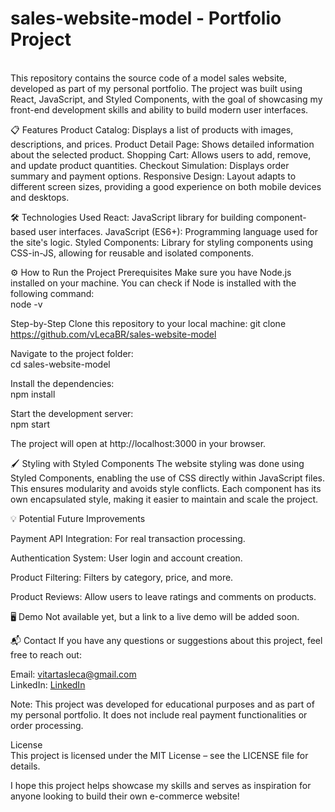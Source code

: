 <h1>sales-website-model - Portfolio Project</h1><br>
This repository contains the source code of a model sales website, developed as part of my personal portfolio. The project was built using React, JavaScript, and Styled Components, with the goal of showcasing my front-end development skills and ability to build modern user interfaces.

📋 Features
Product Catalog: Displays a list of products with images, descriptions, and prices.
Product Detail Page: Shows detailed information about the selected product.
Shopping Cart: Allows users to add, remove, and update product quantities.
Checkout Simulation: Displays order summary and payment options.
Responsive Design: Layout adapts to different screen sizes, providing a good experience on both mobile devices and desktops. <br>

🛠️ Technologies Used
React: JavaScript library for building component-based user interfaces.
JavaScript (ES6+): Programming language used for the site's logic.
Styled Components: Library for styling components using CSS-in-JS, allowing for reusable and isolated components. <br>

⚙️ How to Run the Project
Prerequisites
Make sure you have Node.js installed on your machine. You can check if Node is installed with the following command:<br>
node -v

Step-by-Step
Clone this repository to your local machine:
git clone https://github.com/vLecaBR/sales-website-model

Navigate to the project folder:<br>
cd sales-website-model

Install the dependencies:<br>
npm install

Start the development server:<br>
npm start

The project will open at http://localhost:3000 in your browser.

🖌️ Styling with Styled Components
The website styling was done using Styled Components, enabling the use of CSS directly within JavaScript files. This ensures modularity and avoids style conflicts. Each component has its own encapsulated style, making it easier to maintain and scale the project.

💡 Potential Future Improvements

Payment API Integration: For real transaction processing.

Authentication System: User login and account creation.

Product Filtering: Filters by category, price, and more.

Product Reviews: Allow users to leave ratings and comments on products. <br>

🖥️ Demo
Not available yet, but a link to a live demo will be added soon.

📬 Contact
If you have any questions or suggestions about this project, feel free to reach out:<br>

Email: vitartasleca@gmail.com <br>
LinkedIn: [LinkedIn](https://www.linkedin.com/in/victor-leca-vlkbr/) <br>

Note: This project was developed for educational purposes and as part of my personal portfolio. It does not include real payment functionalities or order processing.

License<br>
This project is licensed under the MIT License – see the LICENSE file for details. <br>

I hope this project helps showcase my skills and serves as inspiration for anyone looking to build their own e-commerce website!
